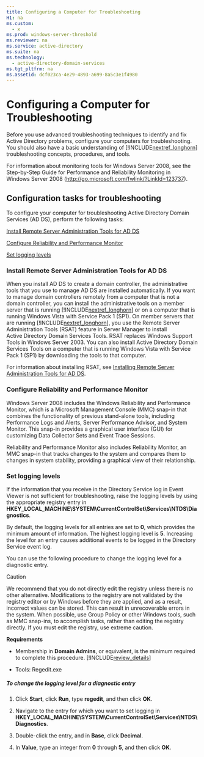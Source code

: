 ```yaml
---
title: Configuring a Computer for Troubleshooting
H1: na
ms.custom: 
  - x
ms.prod: windows-server-threshold
ms.reviewer: na
ms.service: active-directory
ms.suite: na
ms.technology: 
  - active-directory-domain-services
ms.tgt_pltfrm: na
ms.assetid: dcf023ca-4e29-4893-a699-8a5c3e1f4980
---
```

# Configuring a Computer for Troubleshooting
Before you use advanced troubleshooting techniques to identify and fix Active Directory problems, configure your computers for troubleshooting. You should also have a basic understanding of [!INCLUDE[nextref_longhorn](../Token/nextref_longhorn_md.md)] troubleshooting concepts, procedures, and tools.  
  
 For information about monitoring tools for Windows Server 2008, see the Step\-by\-Step Guide for Performance and Reliability Monitoring in Windows Server 2008 \([http:\/\/go.microsoft.com\/fwlink\/?LinkId\=123737](http://go.microsoft.com/fwlink/?LinkId=123737)\).  
  
## Configuration tasks for troubleshooting  
 To configure your computer for troubleshooting Active Directory Domain Services \(AD DS\), perform the following tasks:  
  
 [Install Remote Server Administration Tools for AD DS](#BKMK_2)  
  
 [Configure Reliability and Performance Monitor](#BKMK_3)  
  
 [Set logging levels](#BKMK_4)  
  
###  <a name="BKMK_2"></a> Install Remote Server Administration Tools for AD DS  
 When you install AD DS to create a domain controller, the administrative tools that you use to manage AD DS are installed automatically. If you want to manage domain controllers remotely from a computer that is not a domain controller, you can install the administrative tools on a member server that is running [!INCLUDE[nextref_longhorn](../Token/nextref_longhorn_md.md)] or on a computer that is running Windows Vista with Service Pack 1 \(SP1\). On member servers that are running [!INCLUDE[nextref_longhorn](../Token/nextref_longhorn_md.md)], you use the Remote Server Administration Tools \(RSAT\) feature in Server Manager to install Active Directory Domain Services Tools. RSAT replaces Windows Support Tools in Windows Server 2003. You can also install Active Directory Domain Services Tools on a computer that is running Windows Vista with Service Pack 1 \(SP1\) by downloading the tools to that computer.  
  
 For information about installing RSAT, see [Installing Remote Server Administration Tools for AD DS](../Topic/Installing%20Remote%20Server%20Administration%20Tools%20for%20AD%20DS.md).  
  
###  <a name="BKMK_3"></a> Configure Reliability and Performance Monitor  
 Windows Server 2008 includes the Windows Reliability and Performance Monitor, which is a Microsoft Management Console \(MMC\) snap\-in that combines the functionality of previous stand\-alone tools, including Performance Logs and Alerts, Server Performance Advisor, and System Monitor. This snap\-in provides a graphical user interface \(GUI\) for customizing Data Collector Sets and Event Trace Sessions.  
  
 Reliability and Performance Monitor also includes Reliability Monitor, an MMC snap\-in that tracks changes to the system and compares them to changes in system stability, providing a graphical view of their relationship.  
  
###  <a name="BKMK_4"></a> Set logging levels  
 If the information that you receive in the Directory Service log in Event Viewer is not sufficient for troubleshooting, raise the logging levels by using the appropriate registry entry in **HKEY\_LOCAL\_MACHINE\\SYSTEM\\CurrentControlSet\\Services\\NTDS\\Diagnostics**.  
  
 By default, the logging levels for all entries are set to **0**, which provides the minimum amount of information. The highest logging level is **5**. Increasing the level for an entry causes additional events to be logged in the Directory Service event log.  
  
 You can use the following procedure to change the logging level for a diagnostic entry.  
  
> [!CAUTION]  
>  We recommend that you do not directly edit the registry unless there is no other alternative. Modifications to the registry are not validated by the registry editor or by Windows before they are applied, and as a result, incorrect values can be stored. This can result in unrecoverable errors in the system. When possible, use Group Policy or other Windows tools, such as MMC snap\-ins, to accomplish tasks, rather than editing the registry directly. If you must edit the registry, use extreme caution.  
  
 **Requirements**  
  
-   Membership in **Domain Admins**, or equivalent, is the minimum required to complete this procedure. [!INCLUDE[review_details](../Token/review_details_md.md)]  
  
-   Tools: Regedit.exe  
  
##### To change the logging level for a diagnostic entry  
  
1.  Click **Start**, click **Run**, type **regedit**, and then click **OK**.  
  
2.  Navigate to the entry for which you want to set logging in **HKEY\_LOCAL\_MACHINE\\SYSTEM\\CurrentControlSet\\Services\\NTDS\\Diagnostics**.  
  
3.  Double\-click the entry, and in **Base**, click **Decimal**.  
  
4.  In **Value**, type an integer from **0** through **5**, and then click **OK**.